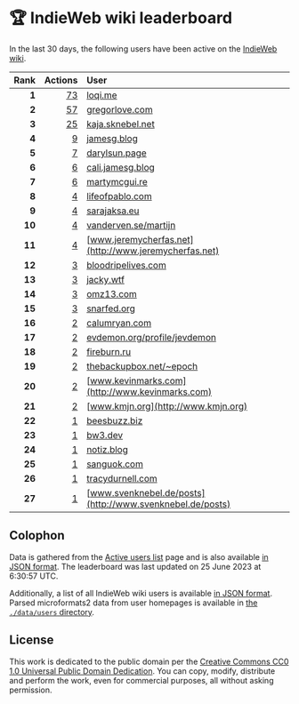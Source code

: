 # 🏆 IndieWeb wiki leaderboard

In the last 30 days, the following users have been active on the [IndieWeb wiki](https://indieweb.org).

| Rank | Actions | User |
|-----:|--------:|:-----|
| **1** | [73](https://indieweb.org/Special:Contributions/Loqi.me) | [loqi.me](http://loqi.me) |
| **2** | [57](https://indieweb.org/Special:Contributions/Gregorlove.com) | [gregorlove.com](http://gregorlove.com) |
| **3** | [25](https://indieweb.org/Special:Contributions/Kaja.sknebel.net) | [kaja.sknebel.net](http://kaja.sknebel.net) |
| **4** | [9](https://indieweb.org/Special:Contributions/Jamesg.blog) | [jamesg.blog](http://jamesg.blog) |
| **5** | [7](https://indieweb.org/Special:Contributions/Darylsun.page) | [darylsun.page](http://darylsun.page) |
| **6** | [6](https://indieweb.org/Special:Contributions/Cali.jamesg.blog) | [cali.jamesg.blog](http://cali.jamesg.blog) |
| **7** | [6](https://indieweb.org/Special:Contributions/Martymcgui.re) | [martymcgui.re](http://martymcgui.re) |
| **8** | [4](https://indieweb.org/Special:Contributions/Lifeofpablo.com) | [lifeofpablo.com](http://lifeofpablo.com) |
| **9** | [4](https://indieweb.org/Special:Contributions/Sarajaksa.eu) | [sarajaksa.eu](http://sarajaksa.eu) |
| **10** | [4](https://indieweb.org/Special:Contributions/Vanderven.se_martijn) | [vanderven.se/martijn](http://vanderven.se/martijn) |
| **11** | [4](https://indieweb.org/Special:Contributions/Www.jeremycherfas.net) | [www.jeremycherfas.net](http://www.jeremycherfas.net) |
| **12** | [3](https://indieweb.org/Special:Contributions/Bloodripelives.com) | [bloodripelives.com](http://bloodripelives.com) |
| **13** | [3](https://indieweb.org/Special:Contributions/Jacky.wtf) | [jacky.wtf](http://jacky.wtf) |
| **14** | [3](https://indieweb.org/Special:Contributions/Omz13.com) | [omz13.com](http://omz13.com) |
| **15** | [3](https://indieweb.org/Special:Contributions/Snarfed.org) | [snarfed.org](http://snarfed.org) |
| **16** | [2](https://indieweb.org/Special:Contributions/Calumryan.com) | [calumryan.com](http://calumryan.com) |
| **17** | [2](https://indieweb.org/Special:Contributions/Evdemon.org_profile_jevdemon) | [evdemon.org/profile/jevdemon](http://evdemon.org/profile/jevdemon) |
| **18** | [2](https://indieweb.org/Special:Contributions/Fireburn.ru) | [fireburn.ru](http://fireburn.ru) |
| **19** | [2](https://indieweb.org/Special:Contributions/Thebackupbox.net_~epoch) | [thebackupbox.net/~epoch](http://thebackupbox.net/~epoch) |
| **20** | [2](https://indieweb.org/Special:Contributions/Www.kevinmarks.com) | [www.kevinmarks.com](http://www.kevinmarks.com) |
| **21** | [2](https://indieweb.org/Special:Contributions/Www.kmjn.org) | [www.kmjn.org](http://www.kmjn.org) |
| **22** | [1](https://indieweb.org/Special:Contributions/Beesbuzz.biz) | [beesbuzz.biz](http://beesbuzz.biz) |
| **23** | [1](https://indieweb.org/Special:Contributions/Bw3.dev) | [bw3.dev](http://bw3.dev) |
| **24** | [1](https://indieweb.org/Special:Contributions/Notiz.blog) | [notiz.blog](http://notiz.blog) |
| **25** | [1](https://indieweb.org/Special:Contributions/Sanguok.com) | [sanguok.com](http://sanguok.com) |
| **26** | [1](https://indieweb.org/Special:Contributions/Tracydurnell.com) | [tracydurnell.com](http://tracydurnell.com) |
| **27** | [1](https://indieweb.org/Special:Contributions/Www.svenknebel.de_posts) | [www.svenknebel.de/posts](http://www.svenknebel.de/posts) |


## Colophon

Data is gathered from the [Active users list](https://indieweb.org/Special:ActiveUsers) page and is also available [in JSON format](https://github.com/jgarber623/indieweb-wiki-leaderboard/blob/main/data/leaderboard.json). The leaderboard was last updated on 25 June 2023 at 6:30:57 UTC.

Additionally, a list of all IndieWeb wiki users is available [in JSON format](https://github.com/jgarber623/indieweb-wiki-leaderboard/blob/main/data/users.json). Parsed microformats2 data from user homepages is available in [the `./data/users` directory](https://github.com/jgarber623/indieweb-wiki-leaderboard/blob/main/data/users).

## License

This work is dedicated to the public domain per the [Creative Commons CC0 1.0 Universal Public Domain Dedication](https://creativecommons.org/publicdomain/zero/1.0/). You can copy, modify, distribute and perform the work, even for commercial purposes, all without asking permission.
